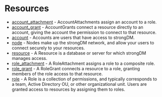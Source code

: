 
# Resources
* [account_attachment](./account_attachment) - AccountAttachments assign an account to a role.
* [account_grant](./account_grant) - AccountGrants connect a resource directly to an account, giving the account the permission to connect to that resource.
* [account](./account) - Accounts are users that have access to strongDM.
* [node](./node) - Nodes make up the strongDM network, and allow your users to connect securely to your resources.
* [resource](./resource) - A Resource is a database or server for which strongDM manages access.
* [role_attachment](./role_attachment) - A RoleAttachment assigns a role to a composite role.
* [role_grant](./role_grant) - A RoleGrant connects a resource to a role, granting members of the role
 access to that resource.
* [role](./role) - A Role is a collection of permissions, and typically corresponds to a team, Active Directory OU, or other organizational unit. Users are granted access to resources by assigning them to roles.
